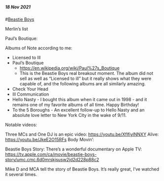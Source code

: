 ##### 18 Nov 2021
#[Beastie Boys](?p=BeastieBoys)

Merlin’s list


Paul’s Boutique: 

Albums of Note according to me:
* Licensed to Ill
* Paul’s Boutique
    * https://en.wikipedia.org/wiki/Paul%27s_Boutique
    * This is the Beastie Boys real breakout moment.  The album did not sell as well as “Licensed to ill” but it really shows what they were capable of, and the following albums are all similarly amazing.
* Check Your Head
* Ill Communication
* Hello Nasty - I bought this album when it came out in 1998 - and it remains one of my favorite albums of all time.  Happy Birthday!	
* To the 5 Boroughs - An excellent follow-up to Hello Nasty and an absolute love letter to New York City in the wake of 9/11.

Notable videos:

Three MCs and One DJ is an epic video: https://youtu.be/XflfiylNNXY
 Alive: https://youtu.be/JkeE2O15RFs
Body Movin’:

Beastie Boys Story:
There’s a wonderful documentary on Apple TV: https://tv.apple.com/ca/movie/beastie-boys-story/umc.cmc.6d0mrskjsusw2jd2d228p88c2 

Mike D and MCA tell the story of Beastie Boys. It’s really great, I’ve watched it several times.



